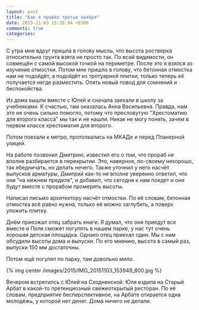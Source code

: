 ```yaml
---
layout: post
title: "Как я провёл третье ноября"
date: 2015-11-03 15:26:04 +0300
comments: true
categories: 
---
```

С утра мне вдруг пришла в голову мысль, что высота ростверка относительно грунта взята не просто так. По всей видимости, он совмещён с самой высокой точкой на периметре. После это я взялся аз изучение отмостки. Потом мне пришло в голову, что бетонная отмостка нам не подойдёт, а подойдёт из тротуарной плитки, только теперь её получается негде разместить. Опять новый повод для сомнений и беспокойства. 

Из дома вышли вместе с Юлей и сначала заехали в школу за учебниками. К счастью, там оказалась Анна Васильевна. Правда, нам это не очень сильно помогло, потому что пресловутую "Хрестоматию для второго класса" мы так и не нашли. Никак не могу понять, зачем в первом классе хрестоматия для второго.

Потом поехали к метро, протолкались на МКАДе и перед Планерной улицей. 

На работе позвонил Дмитрию, известил его о том, что прораб не вполне разбирается в перекрытии. Это, наверное, по-своему нехорошо, так ябедничать, но делать нечего. Также уточнил у него насчёт выпусков арматуры, Дмитрий как-то не вполне уверенно ответил, что они "на нижнем пределе", и добавил, что сегодня к нам поедет и они будут вместе с прорабом промерять высоты.

Написал письмо архитектору насчёт отмостки. По её словам, бетонная отмостка всё равно нужна, только её можно заглубить, а поверх уложить плитку.

Днём приезжал отец забрать книги. Я думал, что они приедут все вместе и Поля сможет погулять в нашем парке, у нас тут очень хорошая детская площадка. Однако отец приехал один. Мы с ним обсудили высоты дома и выпуски. По его мнению, высота в самый раз, выпуски 150 мм достаточны.

Потом ещё погулял по парку, там довольно мило.

{% img center /images/2015/IMG_20151103_153949_800.jpg %}

Вечером встретилсь с Юлей на Сходненской. Юля ездила на Старый Арбат в какой-то претенциозный свежеоткрытый ресторан. По её словам, предприятие бесперспективное, на Арбате отирается одна молодёжь, у которой нет денег. Дома ничего не делали.

